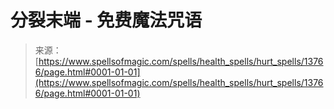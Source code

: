 <!--yml

类别：未分类

日期：2024年06月12日 18:52:19

-->

# 分裂末端 - 免费魔法咒语

> 来源：[https://www.spellsofmagic.com/spells/health_spells/hurt_spells/13766/page.html#0001-01-01](https://www.spellsofmagic.com/spells/health_spells/hurt_spells/13766/page.html#0001-01-01)
